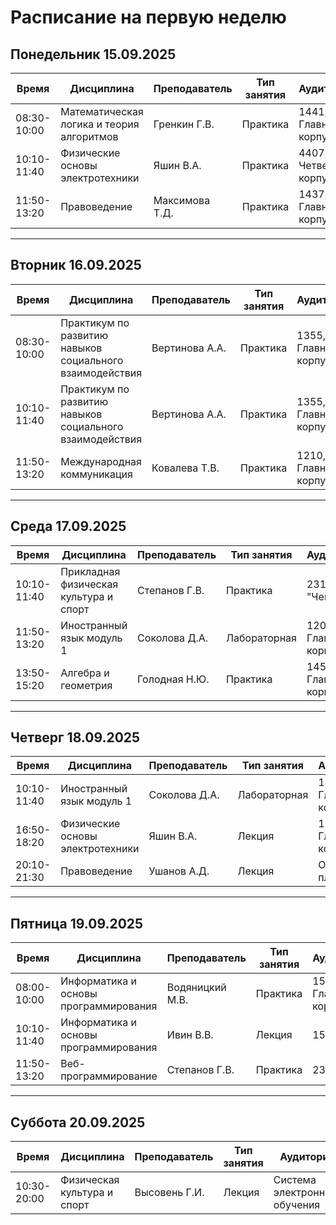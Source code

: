 # Расписание на первую неделю

## Понедельник 15.09.2025

| Время      | Дисциплина                                      | Преподаватель     | Тип занятия | Аудитория             |
|------------|-------------------------------------------------|-------------------|-------------|-----------------------|
| 08:30-10:00| Математическая логика и теория алгоритмов       | Гренкин Г.В.       | Практика    | 1441, Главный корпус  |
| 10:10-11:40| Физические основы электротехники                | Яшин В.А.          | Практика    | 4407, Четвертый корпус|
| 11:50-13:20| Правоведение                                    | Максимова Т.Д.     | Практика    | 1437, Главный корпус  |

---

## Вторник 16.09.2025

| Время      | Дисциплина                                      | Преподаватель     | Тип занятия | Аудитория             |
|------------|-------------------------------------------------|-------------------|-------------|-----------------------|
| 08:30-10:00| Практикум по развитию навыков социального взаимодействия | Вертинова А.А. | Практика    | 1355, Главный корпус  |
| 10:10-11:40| Практикум по развитию навыков социального взаимодействия | Вертинова А.А. | Практика    | 1355, Главный корпус  |
| 11:50-13:20| Международная коммуникация                      | Ковалева Т.В.     | Практика    | 1210, Главный корпус  |

---

## Среда 17.09.2025

| Время      | Дисциплина                                      | Преподаватель     | Тип занятия | Аудитория             |
|------------|-------------------------------------------------|-------------------|-------------|-----------------------|
| 10:10-11:40| Прикладная физическая культура и спорт          | Степанов     Г.В. | Практика    | 231, СК "Чемпион"     |
| 11:50-13:20| Иностранный язык модуль 1                       | Соколова  Д.А.    | Лабораторная| 1202, Главный корпус  |
| 13:50-15:20| Алгебра и геометрия                             | Голодная  Н.Ю.    | Практика    | 1455, Главный корпус  |

---

## Четверг 18.09.2025

| Время      | Дисциплина                                      | Преподаватель     | Тип занятия | Аудитория             |
|------------|-------------------------------------------------|-------------------|-------------|-----------------------|
| 10:10-11:40| Иностранный язык модуль 1                       | Соколова  Д.А.    | Лабораторная| 1406, Главный корпус  |
| 16:50-18:20| Физические основы электротехники                | Яшин  В.А.        | Лекция      | 1601, Главный корпус  |
| 20:10-21:30| Правоведение                                    | Ушанов  А.Д.      | Лекция      | Онлайн-платформа      |

---

## Пятница 19.09.2025

| Время      | Дисциплина                                      | Преподаватель     | Тип занятия | Аудитория             |
|------------|-------------------------------------------------|-------------------|-------------|-----------------------|
| 08:00-10:00| Информатика и основы программирования           | Водяницкий М.В.   | Практика    | 1525, Главный корпус  |
| 10:10-11:40| Информатика и основы программирования           | Ивин В.В.         |Лекция       | 1530                  |
| 11:50-13:20| Веб-программирование                            |  Степанов  Г.В.   |  Практика   | 233                   |

---

## Суббота 20.09.2025

| Время      | Дисциплина                                      | Преподаватель     | Тип занятия | Аудитория             |
|------------|-------------------------------------------------|-------------------|-------------|-----------------------|
| 10:30-20:00| Физическая культура и спорт                     | Высовень Г.И.     | Лекция      | Система электронного обучения |
